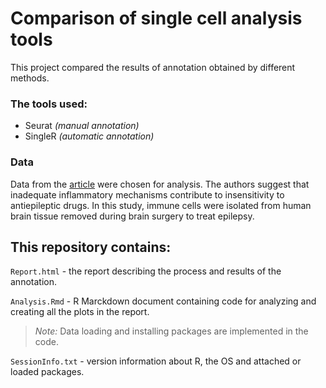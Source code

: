 # Comparison of single cell analysis tools 

This project compared the results of annotation obtained by different methods.

### The tools used:
- Seurat *(manual annotation)*
- SingleR *(automatic annotation)*

### Data
Data from the [article](https://doi.org/10.1038/s41593-022-01095-5) were chosen for analysis.  The authors suggest that inadequate inflammatory mechanisms contribute to insensitivity to antiepileptic drugs.  In this study, immune cells were isolated from human brain tissue removed during brain surgery to treat epilepsy.

## This repository contains:
`Report.html` - the report describing the process and results of the annotation. 

`Analysis.Rmd` - R Marckdown document containing code for analyzing and creating all the plots in the report.       
> *Note:* Data loading and installing packages are implemented in the code.

`SessionInfo.txt` - version information about R, the OS and attached or loaded packages. 
